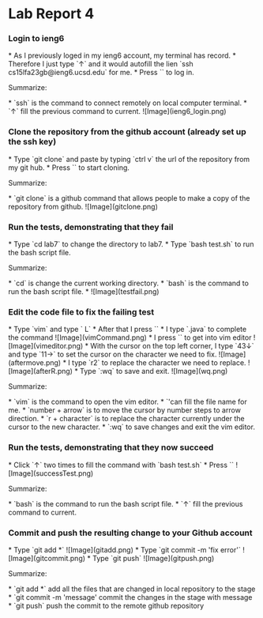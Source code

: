 <h1>Lab Report 4</h1>
<h3>Login to ieng6 </h3>
* As I previously loged in my ieng6 account, my terminal has record.
* Therefore I just type `↑` and it would autofill the lien `ssh cs15lfa23gb@ieng6.ucsd.edu` for me.
* Press `<enter>` to log in.
<p>Summarize:</p>
* `ssh` is the command to connect remotely on local computer terminal.
* `↑` fill the previous command to current.
![Image](ieng6_login.png)
<h3>Clone the repository from the github account (already set up the ssh key)</h3>
* Type `git clone` and paste by typing `ctrl v` the url of the repository from my git hub.
* Press `<enter>` to start cloning.
<p>Summarize:</p>
* `git clone` is a github command that allows people to make a copy of the repository from github.
![Image](gitclone.png)
<h3>Run the tests, demonstrating that they fail</h3>
* Type `cd lab7` to change the directory to lab7.
* Type `bash test.sh` to run the bash script file.
<p>Summarize:</p>
* `cd` is change the current working directory.
* `bash` is the command to run the bash script file.
* ![Image](testfail.png)

<h3>Edit the code file to fix the failing test</h3>
* Type `vim` and type ` L`
* After that I press `<TAB>`
* I type `.java` to complete the command
![Image](vimCommand.png)
* I press `<enter>` to get into vim editor
![Image](vimeditor.png)
* With the cursor on the top left corner, I type `43↓` and type `11→` to set the cursor on the character we need to fix.
![Image](aftermove.png)
* I type `r2` to replace the character we need to replace.
![Image](afterR.png)
* Type `:wq` to save and exit.
![Image](wq.png)
<p>Summarize:</p>
* `vim` is the command to open the vim editor.
* `<tab>'can fill the file name for me.
* `number + arrow` is to move the cursor by number steps to arrow direction.
* `r + character` is to replace the character currently under the cursor to the new character.
* `:wq` to save changes and exit the vim editor.

<h3>Run the tests, demonstrating that they now succeed</h3>
* Click `↑` two times to fill the command with `bash test.sh`
* Press `<enter>`
![Image](successTest.png)
<p>Summarize:</p>
* `bash` is the command to run the bash script file.
* `↑` fill the previous command to current.

<h3>Commit and push the resulting change to your Github account </h3>
* Type `git add *`
![Image](gitadd.png)
* Type `git commit -m 'fix error'`
![Image](gitcommit.png)
* Type `git push`
![Image](gitpush.png)
<p>Summarize:</p>
* `git add *` add all the files that are changed in local repository to the stage
* `git commit -m 'message' commit the changes in the stage with message
* `git push` push the commit to the remote github repository
